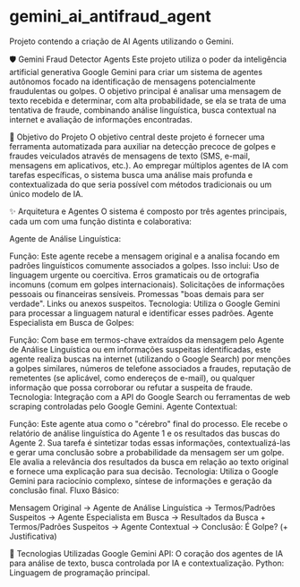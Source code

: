 # gemini_ai_antifraud_agent
Projeto contendo a criação de AI Agents utilizando o Gemini.

🛡️ Gemini Fraud Detector Agents
Este projeto utiliza o poder da inteligência artificial generativa Google Gemini para criar um sistema de agentes autônomos focado na identificação de mensagens potencialmente fraudulentas ou golpes. O objetivo principal é analisar uma mensagem de texto recebida e determinar, com alta probabilidade, se ela se trata de uma tentativa de fraude, combinando análise linguística, busca contextual na internet e avaliação de informações encontradas.

🎯 Objetivo do Projeto
O objetivo central deste projeto é fornecer uma ferramenta automatizada para auxiliar na detecção precoce de golpes e fraudes veiculados através de mensagens de texto (SMS, e-mail, mensagens em aplicativos, etc.). Ao empregar múltiplos agentes de IA com tarefas específicas, o sistema busca uma análise mais profunda e contextualizada do que seria possível com métodos tradicionais ou um único modelo de IA.

✨ Arquitetura e Agentes
O sistema é composto por três agentes principais, cada um com uma função distinta e colaborativa:

Agente de Análise Linguística:

Função: Este agente recebe a mensagem original e a analisa focando em padrões linguísticos comumente associados a golpes. Isso inclui:
Uso de linguagem urgente ou coercitiva.
Erros gramaticais ou de ortografia incomuns (comum em golpes internacionais).
Solicitações de informações pessoais ou financeiras sensíveis.
Promessas "boas demais para ser verdade".
Links ou anexos suspeitos.
Tecnologia: Utiliza o Google Gemini para processar a linguagem natural e identificar esses padrões.
Agente Especialista em Busca de Golpes:

Função: Com base em termos-chave extraídos da mensagem pelo Agente de Análise Linguística ou em informações suspeitas identificadas, este agente realiza buscas na internet (utilizando o Google Search) por menções a golpes similares, números de telefone associados a fraudes, reputação de remetentes (se aplicável, como endereços de e-mail), ou qualquer informação que possa corroborar ou refutar a suspeita de fraude.
Tecnologia: Integração com a API do Google Search ou ferramentas de web scraping controladas pelo Google Gemini.
Agente Contextual:

Função: Este agente atua como o "cérebro" final do processo. Ele recebe o relatório de análise linguística do Agente 1 e os resultados das buscas do Agente 2. Sua tarefa é sintetizar todas essas informações, contextualizá-las e gerar uma conclusão sobre a probabilidade da mensagem ser um golpe. Ele avalia a relevância dos resultados da busca em relação ao texto original e fornece uma explicação para sua decisão.
Tecnologia: Utiliza o Google Gemini para raciocínio complexo, síntese de informações e geração da conclusão final.
Fluxo Básico:

Mensagem Original -> Agente de Análise Linguística -> Termos/Padrões Suspeitos -> Agente Especialista em Busca -> Resultados da Busca + Termos/Padrões Suspeitos -> Agente Contextual -> Conclusão: É Golpe? (+ Justificativa)

🚀 Tecnologias Utilizadas
Google Gemini API: O coração dos agentes de IA para análise de texto, busca controlada por IA e contextualização.
Python: Linguagem de programação principal.
